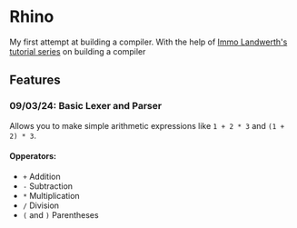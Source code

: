 # Rhino

My first attempt at building a compiler. With the help
of [Immo Landwerth's tutorial series](https://www.youtube.com/playlist?list=PLRAdsfhKI4OWNOSfS7EUu5GRAVmze1t2y) on
building a compiler

## Features

### 09/03/24: Basic Lexer and Parser

Allows you to make simple arithmetic expressions like `1 + 2 * 3` and `(1 + 2) * 3`.

#### Opperators:

- `+` Addition
- `-` Subtraction
- `*` Multiplication
- `/` Division
- `(` and `)` Parentheses

